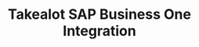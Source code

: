 ---
title: "Takealot SAP Business One Integration"
seoTitle: "Takealot SAP Business One Integration"
seoDescription: ""
type: "source-marketplace"
source: "test"
marketplace: "takealot"
tags: []
---